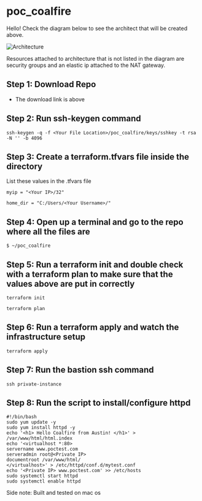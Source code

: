 # poc_coalfire
Hello! Check the diagram below to see the architect that will be created above.

![Architecture](https://github.com/quiik/poc_coalfire/blob/main/image.jpg?raw=true)

<p>Resources attached to architecture that is not listed in the diagram are security groups and an elastic ip attached to the NAT gateway.</p>

<h2> Step 1: Download Repo </h2>

- The download link is above

<h2> Step 2: Run ssh-keygen command </h2>
    
    
    ssh-keygen -q -f <Your File Location>/poc_coalfire/keys/sshkey -t rsa -N '' -b 4096
    

<h2> Step 3: Create a terraform.tfvars file inside the directory </h2>
<p> List these values in the .tfvars file </p>

    myip = "<Your IP>/32"

    home_dir = "C:/Users/<Your Username>/"
    
<h2> Step 4: Open up a terminal and go to the repo where all the files are </h2>

    $ ~/poc_coalfire

<h2> Step 5: Run a terraform init and double check with a terraform plan to make sure that the values above are put in correctly </h2>

    terraform init
    
    terraform plan

<h2> Step 6: Run a terraform apply and watch the infrastructure setup </h2>

    terraform apply
     
<h2> Step 7: Run the bastion ssh command </h2>

    ssh private-instance    

<h2> Step 8: Run the script to install/configure httpd </h2>


    #!/bin/bash
    sudo yum update -y
    sudo yum install httpd -y
    echo '<h1> Hello Coalfire from Austin! </h1>' > /var/www/html/html.index
    echo '<virtualhost *:80> 
    servername www.poctest.com 
    serveradmin root@<Private IP>
    documentroot /var/www/html/ 
    </virtualhost>' > /etc/httpd/conf.d/mytest.conf
    echo '<Private IP> www.poctest.com' >> /etc/hosts
    sudo systemctl start httpd
    sudo systemctl enable httpd
    
   
<p> Side note: Built and tested on mac os </p>
